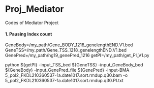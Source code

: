 # Proj_Mediator
Codes of Mediator Project


#### 1. Pausing Index count
GeneBody=/my_path/Gene_BODY_1218_genelengthEND.V1.bed
GeneTSS=/my_path/Gene_TSS_1218_genelengthEND.V1.bed
GenePred=/my_path/hg19_genePred_1216
getPI=/my_path/get_PI_V1.py

python ${getPI} -input_TSS_bed ${GeneTSS} -input_GeneBody_bed ${GeneBody} -input_GenePred_file ${GenePred} -input-BMA 5_pol2_FKDL210360537-1a.date1017.sort.rmdup.q30.bam -o 5_pol2_FKDL210360537-1a.date1017.sort.rmdup.q30.PI.txt
